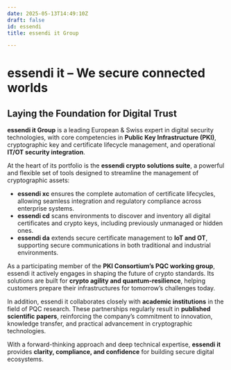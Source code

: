 ```yaml
---
date: 2025-05-13T14:49:10Z
draft: false
id: essendi
title: essendi it Group

---
```


# essendi it – We secure connected worlds

## Laying the Foundation for Digital Trust

**essendi it Group** is a leading European & Swiss expert in digital security technologies, with core competencies in **Public Key Infrastructure (PKI)**, cryptographic key and certificate lifecycle management, and operational **IT/OT security integration**.

At the heart of its portfolio is the **essendi crypto solutions suite**, a powerful and flexible set of tools designed to streamline the management of cryptographic assets:

- **essendi xc** ensures the complete automation of certificate lifecycles, allowing seamless integration and regulatory compliance across enterprise systems.
- **essendi cd** scans environments to discover and inventory all digital certificates and crypto keys, including previously unmanaged or hidden ones.
- **essendi da** extends secure certificate management to **IoT and OT**, supporting secure communications in both traditional and industrial environments.

As a participating member of the **PKI Consortium’s PQC working group**, essendi it actively engages in shaping the future of crypto standards. Its solutions are built for **crypto agility and quantum-resilience**, helping customers prepare their infrastructures for tomorrow’s challenges today.

In addition, essendi it collaborates closely with **academic institutions** in the field of PQC research. These partnerships regularly result in **published scientific papers**, reinforcing the company’s commitment to innovation, knowledge transfer, and practical advancement in cryptographic technologies.

With a forward-thinking approach and deep technical expertise, **essendi it** provides **clarity, compliance, and confidence** for building secure digital ecosystems.
